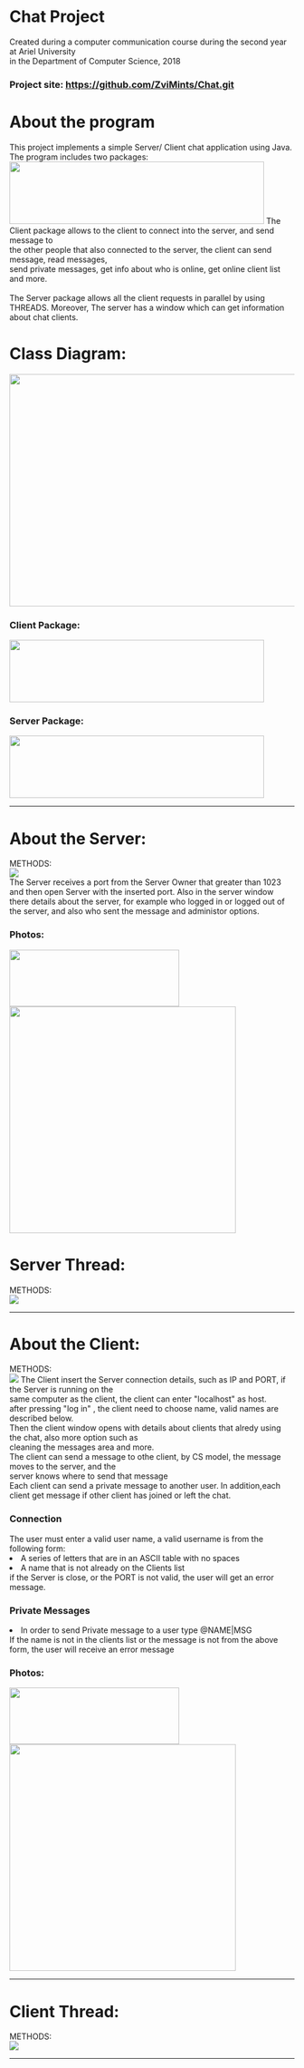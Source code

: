 <h1>Chat Project</h1>  
 Created during a computer communication course during the second year at Ariel University 
 <br>
 in the Department of Computer Science, 2018
<h3>Project site: <a href=https://github.com/ZviMints/Chat.git>https://github.com/ZviMints/Chat.git</a></h3>
<h1>About the program</h1>
This project implements a simple Server/ Client chat application using Java.
The program includes two packages:
<br>
<img src="./img/packages.jpg" width="450px" height="110px">
The Client package allows to the client to connect into the server, and send message to 
<br>
the other people that also connected to the server, the client can send message, read messages,
<br>
send private messages, get info about who is online, get online client list and more.
<br><br>
The Server package allows all the client requests in parallel by using THREADS.
Moreover, The server has a  window which can get information about chat clients.
<br>
<h1>Class Diagram:</h1>
<img src="./img/javadoc_classdiagram.png"  width="800px" height="410px">
<h3>Client Package:</h3>
<img src="./img/P_Client.jpg" width="450px" height="110px">
<h3>Server Package:</h3>
<img src="./img/P_Server.jpg" width="450px" height="110px">
<hr>
<h1>About the Server:</h1>
METHODS: 
<br>
<img src="./img/javadoc_Server.jpg" > 
<br>
The Server receives a port from the Server Owner that  greater than 1023 and then open Server with the inserted port.
Also in the server window there details about the server, for example who logged in or logged out of the server, and also who sent the message and administor options.
<h3>Photos:</h3>
<img src="./img/Server.jpg" width="300px" height="100px">
<img src="./img/win_server.jpg" width="400px" height="400px">
<h1>Server Thread:</h1>
METHODS:
<br>
<img src="./img/javadoc_THREADServer.jpg">
<hr>
<h1>About the Client:</h1>
METHODS:
<br>
<img src="./img/javadoc_Client.jpg"> 
The Client insert the Server connection details, such as IP and PORT, if the Server is running on the
<br> 
same computer as the client, the client can enter "localhost" as host.
<br>
after pressing "log in" , the client need to choose name, valid names are described below.
<br>
Then the client window opens with details about clients that alredy using the chat, also more option such as
<br>
cleaning the messages area and more.
<br>
The client can send a message to othe client, by CS model, the message moves to the server, and the 
<br>
server knows where to send that message
<br>
Each client can send a private message to another user.
In addition,each client get message if other client has joined or left the chat.
<h3>Connection</h3>
<list>
The user must enter a valid user name, a valid username is from the following form:
<li>A series of letters that are in an ASCII table with no spaces</li>
<li>A name that is not already on the Clients list</li>
</list>
if the Server is close, or the PORT is not valid, the user will get an error message.
</br>
<h3>Private Messages</h3>
<list>
<li>In order to send Private message to a user type @NAME|MSG</li>
If the name is not in the clients list or the message is not from the above form, the user will receive an error message
</list>
<h3>Photos:</h3>
<img src="./img/createclient.jpg" width="300px" height="100px">
<img src="./img/win_client.jpg" width="400px" height="400px">
<hr>
<h1>Client Thread:</h1>
METHODS:
<br>
<img src="./img/javadoc_THREADClient.jpg">
<hr>


